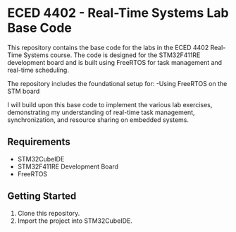 # ECED 4402 - Real-Time Systems Lab Base Code

This repository contains the base code for the labs in the ECED 4402 Real-Time Systems course. The code is designed for the STM32F411RE development board and is built using FreeRTOS for task management and real-time scheduling.

The repository includes the foundational setup for:
-Using FreeRTOS on the STM board

I will build upon this base code to implement the various lab exercises, demonstrating my understanding of real-time task management, synchronization, and resource sharing on embedded systems.

## Requirements
- STM32CubeIDE
- STM32F411RE Development Board
- FreeRTOS

## Getting Started
1. Clone this repository.
2. Import the project into STM32CubeIDE.

